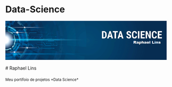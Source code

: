 # Data-Science

<p align="center">
  <img src="banner.png" >
</p>

<p># Raphael Lins</p>
<sub>Meu portífoio de projetos *Data Science*</sub>

